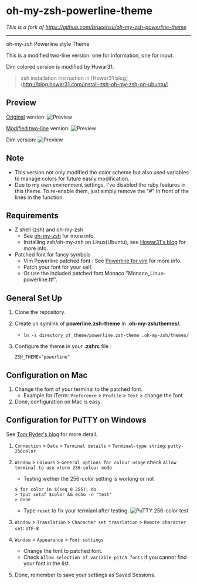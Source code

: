 # oh-my-zsh-powerline-theme

*This is a fork of https://github.com/brucehsu/oh-my-zsh-powerline-theme*

---

oh-my-zsh Powerline style Theme

This is a modified two-line version: one for information, one for input.

Dim colored version is modified by Howar31.

> zsh installation instruction in [Howar31 blog] (http://blog.howar31.com/install-zsh-oh-my-zsh-on-ubuntu/) .

## Preview

[Original](https://github.com/jeremyFreeAgent/oh-my-zsh-powerline-theme) version:
![Preview](http://github.com/jeremyFreeAgent/oh-my-zsh-powerline-theme/raw/master/preview.png)

[Modified two-line](https://github.com/brucehsu/oh-my-zsh-powerline-theme) version:
![Preview](https://raw.github.com/brucehsu/oh-my-zsh-powerline-theme/master/twoline-preview.png)

Dim version:
![Preview](https://raw.github.com/howar31/oh-my-zsh-powerline-theme/master/dim-preview.png)

## Note

* This version not only modified the color scheme but also used variables to manage colors for future easily modification.
* Due to my own environment settings, I've disabled the ruby features in this theme.  To re-enable them, just simply remove the "#" in front of the lines in the function.

## Requirements

* Z shell (zsh) and oh-my-zsh
	* See [oh-my-zsh](https://github.com/robbyrussell/oh-my-zsh) for more info.
	* Installing zsh/oh-my-zsh on Linux(Ubuntu), see [Howar31's blog](http://blog.howar31.com/install-zsh-oh-my-zsh-on-ubuntu/) for more info.
* Patched font for fancy symbols
	* Vim Powerline patched font : See [Powerline for vim](https://github.com/Lokaltog/vim-powerline.git) for more info.
	* Patch your font for your self.
	* Or use the included patched font Monaco "Monaco_Linux-powerline.ttf".

## General Set Up

1. Clone the repository.

2. Create un symlink of **powerline.zsh-theme** in **.oh-my-zsh/themes/**.
	* `ln -s directory_of_theme/powerline.zsh-theme .oh-my-zsh/themes/`

3. Configure the theme in your **.zshrc** file :

    ```
    ZSH_THEME="powerline"
    ```

## Configuration on Mac

1. Change the font of your terminal to the patched font.
	* Example for iTerm: `Preference` > `Profile` > `Text` > change the font
2. Done, configuration on Mac is easy.

## Configuration for PuTTY on Windows

See [Tom Ryder's blog](http://blog.sanctum.geek.nz/putty-configuration/) for more detail.

1. `Connection` > `Data` > `Terminal details` > `Terminal-type string`: `putty-256color`
2. `Window` > `Colours` > `General options for colour usage` check `Allow terminal to use xterm 256-colour mode`
	* Testing wether the 256-color setting is working or not

	```
	$ for color in $(seq 0 255); do
	> tput setaf $color && echo -n "test"
	> done
	```
	* Type `reset` to fix your termianl after testing.
![PuTTY 256-color test](https://raw.github.com/howar31/oh-my-zsh-powerline-theme/master/putty-256color-test.png)

3. `Window` > `Translation` > `Character set translation` > `Remote character set`: `UTF-8` 
4. `Window` > `Appearance` > `Font settings`
	* Change the font to patched font.
	* Check `Allow selection of variable-pitch fonts` if you cannot find your font in the list.
5. Done, remember to save your settings as Saved Sessions.
